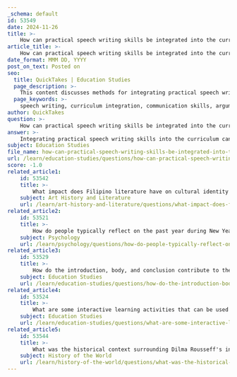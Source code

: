 ```yaml
---
_schema: default
id: 53549
date: 2024-11-26
title: >-
    How can practical speech writing skills be integrated into the curriculum?
article_title: >-
    How can practical speech writing skills be integrated into the curriculum?
date_format: MMM DD, YYYY
post_on_text: Posted on
seo:
  title: QuickTakes | Education Studies
  page_description: >-
    This content discusses methods for integrating practical speech writing skills into school curricula, focusing on enhancing communication, critical thinking, and engagement through various teaching strategies.
  page_keywords: >-
    speech writing, curriculum integration, communication skills, argumentative writing, interactive learning, peer review, critical thinking, technology in education, personal growth, professional skills
author: QuickTakes
question: >-
    How can practical speech writing skills be integrated into the curriculum?
answer: >-
    Integrating practical speech writing skills into the curriculum can be achieved through several effective strategies that enhance students' communication abilities while fostering critical thinking and engagement. Here are some approaches based on the gathered information:\n\n1. **Writing Across the Curriculum**: Incorporating speech writing into various subjects can help students understand the relevance of effective communication in different contexts. For instance, teachers can encourage students to write speeches related to historical events in social studies or persuasive speeches in science classes about environmental issues. This approach not only enhances writing skills but also promotes critical thinking as students analyze and articulate their viewpoints.\n\n2. **Interactive Learning Activities**: Engaging students through interactive activities can make speech writing more enjoyable and effective. For example, peer review writing tasks allow students to exchange drafts and provide constructive feedback to one another. This collaborative approach not only improves their writing but also enhances their ability to critique and appreciate different perspectives.\n\n3. **Emphasis on Argumentative Writing**: As the importance of argumentative writing grows, integrating this form of writing into the curriculum can help students develop their speech writing skills. Teachers can guide students in crafting arguments, supporting their claims with evidence, and presenting their ideas clearly and persuasively. This practice is essential for preparing students for real-world discussions and debates.\n\n4. **Routine and Deliberate Practice**: Just as physical training requires consistent practice, so does speech writing. Incorporating regular speech writing exercises into the curriculum can help students develop their skills over time. This could include writing short speeches on various topics, participating in speech competitions, or presenting their work to the class.\n\n5. **Utilizing Technology and Resources**: Teachers can leverage online resources and tools to enhance speech writing instruction. For example, using interactive online games and activities can make learning more engaging and help students practice their speech writing and delivery skills in a fun environment.\n\n6. **Focus on Personal and Professional Growth**: Highlighting the importance of speech education in students' personal and professional lives can motivate them to improve their writing skills. By discussing how effective communication can boost confidence and enhance critical thinking, educators can create a more compelling case for the integration of speech writing into the curriculum.\n\nBy implementing these strategies, educators can effectively integrate practical speech writing skills into their curriculum, ultimately preparing students for success in various aspects of life.
subject: Education Studies
file_name: how-can-practical-speech-writing-skills-be-integrated-into-the-curriculum.md
url: /learn/education-studies/questions/how-can-practical-speech-writing-skills-be-integrated-into-the-curriculum
score: -1.0
related_article1:
    id: 53542
    title: >-
        What impact does Filipino literature have on cultural identity and heritage?
    subject: Art History and Literature
    url: /learn/art-history-and-literature/questions/what-impact-does-filipino-literature-have-on-cultural-identity-and-heritage
related_article2:
    id: 53521
    title: >-
        How do people typically reflect on the past year during New Year celebrations?
    subject: Psychology
    url: /learn/psychology/questions/how-do-people-typically-reflect-on-the-past-year-during-new-year-celebrations
related_article3:
    id: 53529
    title: >-
        How do the introduction, body, and conclusion contribute to the effectiveness of a speech?
    subject: Education Studies
    url: /learn/education-studies/questions/how-do-the-introduction-body-and-conclusion-contribute-to-the-effectiveness-of-a-speech
related_article4:
    id: 53524
    title: >-
        What are some interactive learning activities that can be used to teach Filipino literature?
    subject: Education Studies
    url: /learn/education-studies/questions/what-are-some-interactive-learning-activities-that-can-be-used-to-teach-filipino-literature
related_article5:
    id: 53544
    title: >-
        What was the historical context surrounding Dilma Rousseff's inaugural speech?
    subject: History of the World
    url: /learn/history-of-the-world/questions/what-was-the-historical-context-surrounding-dilma-rousseffs-inaugural-speech
---
```


&nbsp;
